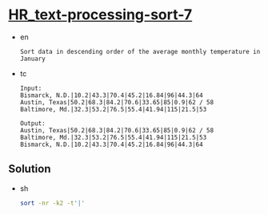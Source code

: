 # [HR_text-processing-sort-7](https://www.hackerrank.com/challenges/text-processing-sort-7)

* en

  ```en
  Sort data in descending order of the average monthly temperature in January
  ```

* tc

  ```tc
  Input:
  Bismarck, N.D.|10.2|43.3|70.4|45.2|16.84|96|44.3|64
  Austin, Texas|50.2|68.3|84.2|70.6|33.65|85|0.9|62 / 58
  Baltimore, Md.|32.3|53.2|76.5|55.4|41.94|115|21.5|53

  Output:
  Austin, Texas|50.2|68.3|84.2|70.6|33.65|85|0.9|62 / 58
  Baltimore, Md.|32.3|53.2|76.5|55.4|41.94|115|21.5|53
  Bismarck, N.D.|10.2|43.3|70.4|45.2|16.84|96|44.3|64
  ```

## Solution

* sh

  ```sh
  sort -nr -k2 -t'|'
  ```
